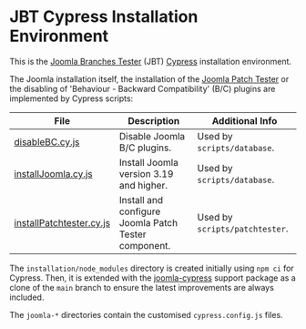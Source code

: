 # JBT Cypress Installation Environment

This is the [Joomla Branches Tester](../README.md) (JBT) [Cypress](https://www.cypress.io/) installation environment.

The Joomla installation itself, the installation of the [Joomla Patch Tester](https://github.com/joomla-extensions/patchtester) or the disabling of 'Behaviour - Backward Compatibility' (B/C) plugins are implemented by Cypress scripts:

| File | Description | Additional Info |
| --- | --- | --- |
| [disableBC.cy.js](disableBC.cy.js) | Disable Joomla B/C plugins. | Used by `scripts/database`. |
| [installJoomla.cy.js](installJoomla.cy.js) | Install Joomla version 3.19 and higher. | Used by `scripts/database`. |
| [installPatchtester.cy.js](installPatchtester.cy.js) | Install and configure Joomla Patch Tester component. | Used by `scripts/patchtester`. |

The `installation/node_modules` directory is created initially using `npm ci` for Cypress.
Then, it is extended with the [joomla-cypress](https://github.com/joomla-projects/joomla-cypress) support package as a clone of the `main` branch to ensure the latest improvements are always included.

The `joomla-*` directories contain the customised `cypress.config.js` files.
